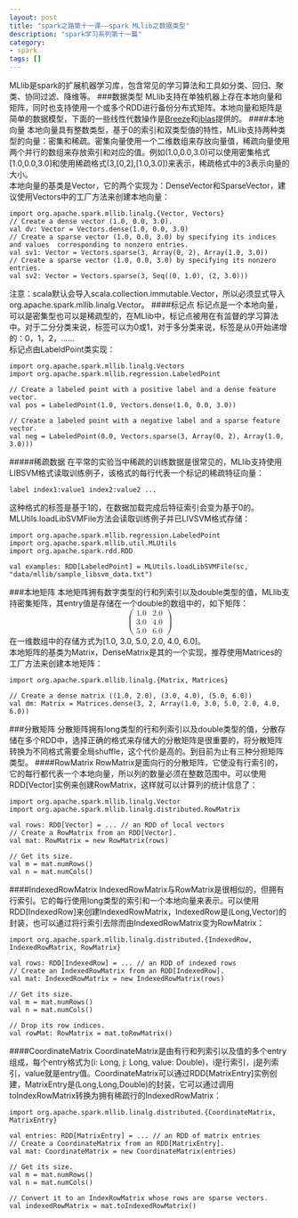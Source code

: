 ```yaml
---
layout: post
title: "spark之路第十一课——spark MLlib之数据类型"
description: "spark学习系列第十一篇"
category: 
- spark
tags: []
---
```



MLlib是spark的扩展机器学习库，包含常见的学习算法和工具如分类、回归、聚类、协同过滤、降维等。
###数据类型
MLlib支持在单独机器上存在本地向量和矩阵，同时也支持使用一个或多个RDD进行备份分布式矩阵。本地向量和矩阵是简单的数据模型，下面的一些线性代数操作是[Breeze](http://www.scalanlp.org/)和[jblas](http://mikiobraun.github.io/jblas/)提供的。
####本地向量
本地向量具有整数类型，基于0的索引和双类型值的特性，MLlib支持两种类型的向量：密集和稀疏。密集向量使用一个二维数组来存放向量值，稀疏向量使用两个并行的数组来存放索引和对应的值。例如(1.0,0.0,3.0)可以使用密集格式[1.0,0.0,3.0]和使用稀疏格式(3,[0,2],[1.0,3.0])来表示，稀疏格式中的3表示向量的大小。  
本地向量的基类是Vector，它的两个实现为：DenseVector和SparseVector，建议使用Vectors中的工厂方法来创建本地向量：

	import org.apache.spark.mllib.linalg.{Vector, Vectors}
	// Create a dense vector (1.0, 0.0, 3.0).
	val dv: Vector = Vectors.dense(1.0, 0.0, 3.0)
	// Create a sparse vector (1.0, 0.0, 3.0) by specifying its indices and values 	corresponding to nonzero entries.
	val sv1: Vector = Vectors.sparse(3, Array(0, 2), Array(1.0, 3.0))
	// Create a sparse vector (1.0, 0.0, 3.0) by specifying its nonzero entries.
	val sv2: Vector = Vectors.sparse(3, Seq((0, 1.0), (2, 3.0)))
注意：scala默认会导入scala.collection.immutable.Vector，所以必须显式导入org.apache.spark.mllib.linalg.Vector。
####标记点
标记点是一个本地向量，可以是密集型也可以是稀疏型的，在MLlib中，标记点被用在有监督的学习算法中。对于二分分类来说，标签可以为0或1，对于多分类来说，标签是从0开始递增的：0，1，2，……  
标记点由LabeldPoint类实现：

	import org.apache.spark.mllib.linalg.Vectors
	import org.apache.spark.mllib.regression.LabeledPoint

	// Create a labeled point with a positive label and a dense feature vector.
	val pos = LabeledPoint(1.0, Vectors.dense(1.0, 0.0, 3.0))

	// Create a labeled point with a negative label and a sparse feature vector.
	val neg = LabeledPoint(0.0, Vectors.sparse(3, Array(0, 2), Array(1.0, 3.0)))
#####稀疏数据
在平常的实验当中稀疏的训练数据是很常见的，MLlib支持使用LIBSVM格式读取训练例子，该格式的每行代表一个标记的稀疏特征向量：

	label index1:value1 index2:value2 ...
这种格式的标签是基于1的，在数据加载完成后特征索引会变为基于0的。  
MLUtils.loadLibSVMFile方法会读取训练例子并已LIVSVM格式存储：

	import org.apache.spark.mllib.regression.LabeledPoint
	import org.apache.spark.mllib.util.MLUtils
	import org.apache.spark.rdd.RDD

	val examples: RDD[LabeledPoint] = MLUtils.loadLibSVMFile(sc, "data/mllib/sample_libsvm_data.txt")
###本地矩阵
本地矩阵拥有数字类型的行和列索引以及double类型的值，MLlib支持密集矩阵，其entry值是存储在一个double的数组中的，如下矩阵：
<math xmlns="http://www.w3.org/1998/Math/MathML" display="block">
<mrow>
  <mo>(</mo>
  <mtable rowspacing="4pt" columnspacing="1em">
    <mtr>
      <mtd>
        <mn>1.0</mn>
      </mtd>
      <mtd>
        <mn>2.0</mn>
      </mtd>
    </mtr>
    <mtr>
      <mtd>
        <mn>3.0</mn>
      </mtd>
      <mtd>
        <mn>4.0</mn>
      </mtd>
    </mtr>
    <mtr>
      <mtd>
        <mn>5.0</mn>
      </mtd>
      <mtd>
        <mn>6.0</mn>
      </mtd>
    </mtr>
  </mtable>
  <mo>)</mo>
</mrow>
</math>
在一维数组中的存储方式为[1.0, 3.0, 5.0, 2.0, 4.0, 6.0]。  
本地矩阵的基类为Matrix，DenseMatrix是其的一个实现，推荐使用Matrices的工厂方法来创建本地矩阵：

	import org.apache.spark.mllib.linalg.{Matrix, Matrices}

	// Create a dense matrix ((1.0, 2.0), (3.0, 4.0), (5.0, 6.0))
	val dm: Matrix = Matrices.dense(3, 2, Array(1.0, 3.0, 5.0, 2.0, 4.0, 6.0))
###分散矩阵
分散矩阵拥有long类型的行和列索引以及double类型的值，分散存储在多个RDD中，选择正确的格式来存储大的分散矩阵是很重要的，将分散矩阵转换为不同格式需要全局shuffle，这个代价是高的。到目前为止有三种分担矩阵类型。
####RowMatrix
RowMatrix是面向行的分散矩阵，它使没有行索引的，它的每行都代表一个本地向量，所以列的数量必须在整数范围中。可以使用RDD[Vector]实例来创建RowMatrix，这样就可以计算列的统计信息了：

	import org.apache.spark.mllib.linalg.Vector
	import org.apache.spark.mllib.linalg.distributed.RowMatrix

	val rows: RDD[Vector] = ... // an RDD of local vectors
	// Create a RowMatrix from an RDD[Vector].
	val mat: RowMatrix = new RowMatrix(rows)

	// Get its size.
	val m = mat.numRows()
	val n = mat.numCols()
####IndexedRowMatrix
IndexedRowMatrix与RowMatrix是很相似的，但拥有行索引。它的每行使用long类型的索引和一个本地向量来表示。可以使用RDD[IndexedRow]来创建IndexedRowMatrix，IndexedRow是(Long,Vector)的封装，也可以通过将行索引去除而由IndexedRowMatrix变为RowMatrix：

	import org.apache.spark.mllib.linalg.distributed.{IndexedRow, IndexedRowMatrix, RowMatrix}

	val rows: RDD[IndexedRow] = ... // an RDD of indexed rows
	// Create an IndexedRowMatrix from an RDD[IndexedRow].
	val mat: IndexedRowMatrix = new IndexedRowMatrix(rows)

	// Get its size.
	val m = mat.numRows()
	val n = mat.numCols()

	// Drop its row indices.
	val rowMat: RowMatrix = mat.toRowMatrix()
####CoordinateMatrix
CoordinateMatrix是由有行和列索引以及值的多个entry组成，每个entry格式为(i: Long, j: Long, value: Double)，i是行索引，j是列索引，value就是entry值。CoordinateMatrix可以通过RDD[MatrixEntry]实例创建，MatrixEntry是(Long,Long,Double)的封装，它可以通过调用toIndexRowMatrix转换为拥有稀疏行的IndexedRowMatrix：

	import org.apache.spark.mllib.linalg.distributed.{CoordinateMatrix, MatrixEntry}

	val entries: RDD[MatrixEntry] = ... // an RDD of matrix entries
	// Create a CoordinateMatrix from an RDD[MatrixEntry].
	val mat: CoordinateMatrix = new CoordinateMatrix(entries)

	// Get its size.
	val m = mat.numRows()
	val n = mat.numCols()

	// Convert it to an IndexRowMatrix whose rows are sparse vectors.
	val indexedRowMatrix = mat.toIndexedRowMatrix()